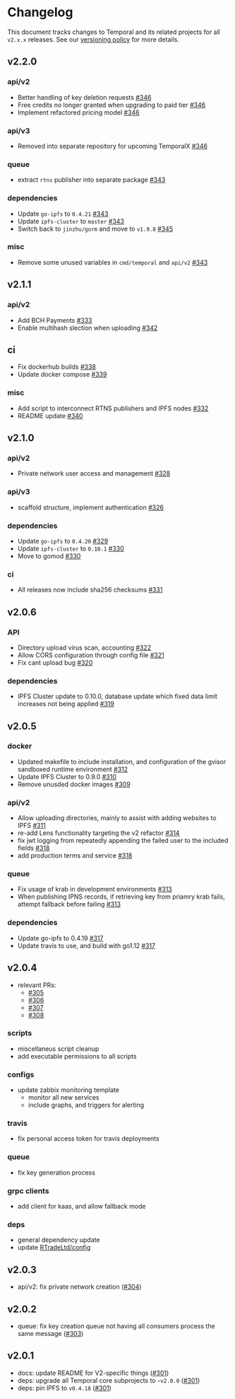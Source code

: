 # Changelog

This document tracks changes to Temporal and its related projects for all `v2.x.x`
releases. See our [versioning policy](/VERSIONING.md) for more details.

## v2.2.0

### api/v2

* Better handling of key deletion requests [#346](https://github.com/RTradeLtd/Temporal/pull/346)
* Free credits no longer granted when upgrading to paid tier [#346](https://github.com/RTradeLtd/Temporal/pull/346)
* Implement refactored pricing model [#346](https://github.com/RTradeLtd/Temporal/pull/346)

### api/v3

* Removed into separate repository for upcoming TemporalX [#346](https://github.com/RTradeLtd/Temporal/pull/346)

### queue

* extract `rtns` publisher into separate package [#343](https://github.com/RTradeLtd/Temporal/pull/343)

### dependencies

* Update `go-ipfs` to `0.4.21` [#343](https://github.com/RTradeLtd/Temporal/pull/343)
* Update `ipfs-cluster` to `master` [#343](https://github.com/RTradeLtd/Temporal/pull/343)
* Switch back to `jinzhu/gorm` and move to `v1.9.8` [#345](https://github.com/RTradeLtd/Temporal/pull/345)

### misc

* Remove some unused variables in `cmd/temporal` and `api/v2` [#343](https://github.com/RTradeLtd/Temporal/pull/343)

## v2.1.1

### api/v2

* Add BCH Payments [#333](https://github.com/RTradeLtd/Temporal/pull/333)
* Enable multihash slection when uploading [#342](https://github.com/RTradeLtd/Temporal/pull/342)

## ci

* Fix dockerhub builds [#338](https://github.com/RTradeLtd/Temporal/pull/338)
* Update docker compose [#339](https://github.com/RTradeLtd/Temporal/pull/339)

### misc

* Add script to interconnect RTNS publishers and IPFS nodes [#332](https://github.com/RTradeLtd/Temporal/pull/332)
* README update [#340](https://github.com/RTradeLtd/Temporal/pull/340)

## v2.1.0

### api/v2

* Private network user access and management [#328](https://github.com/RTradeLtd/Temporal/pull/328)

### api/v3

* scaffold structure, implement authentication [#326](https://github.com/RTradeLtd/Temporal/pull/326)

### dependencies

* Update `go-ipfs` to `0.4.20` [#329](https://github.com/RTradeLtd/Temporal/pull/329)
* Update `ipfs-cluster` to `0.10.1` [#330](https://github.com/RTradeLtd/Temporal/pull/330)
* Move to gomod [#330](https://github.com/RTradeLtd/Temporal/pull/330)

### ci

* All releases now include sha256 checksums [#331](https://github.com/RTradeLtd/Temporal/pull/331)

## v2.0.6

### API

* Directory upload virus scan, accounting [#322](https://github.com/RTradeLtd/Temporal/pull/322)
* Allow CORS configuration through config file [#321](https://github.com/RTradeLtd/Temporal/pull/321)
* Fix cant upload bug [#320](https://github.com/RTradeLtd/Temporal/pull/320)

### dependencies

* IPFS Cluster update to 0.10.0, database update which fixed data limit increases not being applied [#319](https://github.com/RTradeLtd/Temporal/pull/319)

## v2.0.5

### docker

* Updated makefile to include installation, and configuration of the gvisor sandboxed runtime environment [#312](https://github.com/RTradeLtd/Temporal/pull/312)
* Update IPFS Cluster to 0.9.0 [#310](https://github.com/RTradeLtd/Temporal/pull/310)
* Remove unusded docker images [#309](https://github.com/RTradeLtd/Temporal/pull/309)

### api/v2

* Allow uploading directories, mainly to assist with adding websites to IPFS [#311](https://github.com/RTradeLtd/Temporal/pull/311)
* re-add Lens functionality targeting the v2 refactor [#314](https://github.com/RTradeLtd/Temporal/pull/314)
* fix jwt logging from repeatedly appending the failed user to the included fields [#318](https://github.com/RTradeLtd/Temporal/pull/318)
* add production terms and service [#318](https://github.com/RTradeLtd/Temporal/pull/318)

### queue

* Fix usage of krab in development environments [#313](https://github.com/RTradeLtd/Temporal/pull/313)
* When publishing IPNS records, if retrieving key from priamry krab fails, attempt fallback before failing [#313](https://github.com/RTradeLtd/Temporal/pull/313)

### dependencies

* Update go-ipfs to 0.4.19 [#317](https://github.com/RTradeLtd/Temporal/pull/317)
* Update travis to use, and build with go1.12 [#317](https://github.com/RTradeLtd/Temporal/pull/317)

## v2.0.4

* relevant PRs:
  * [#305](https://github.com/RTradeLtd/Temporal/pull/305)
  * [#306](https://github.com/RTradeLtd/Temporal/pull/306)
  * [#307](https://github.com/RTradeLtd/Temporal/pull/307)
  * [#308](https://github.com/RTradeLtd/Temporal/pull/308)
  
### scripts

* miscellaneus script cleanup
* add executable permissions to all scripts

### configs

* update zabbix monitoring template
  * monitor all new services
  * include graphs, and triggers for alerting

### travis

* fix personal access token for travis deployments

### queue

* fix key generation process

### grpc clients

* add client for kaas, and allow fallback mode

### deps

* general dependency update
* update [RTradeLtd/config](https://github.com/RTradeLtd/config)

## v2.0.3

* api/v2: fix private network creation ([#304](https://github.com/RTradeLtd/Temporal/pull/304))

## v2.0.2

* queue: fix key creation queue not having all consumers process the same message ([#303](https://github.com/RTradeLtd/Temporal/pull/303))

## v2.0.1

* docs: update README for V2-specific things ([#301](https://github.com/RTradeLtd/Temporal/pull/301))
* deps: upgrade all Temporal core subprojects to `~v2.0.0` ([#301](https://github.com/RTradeLtd/Temporal/pull/301))
* deps: pin IPFS to `v0.4.18` ([#301](https://github.com/RTradeLtd/Temporal/pull/301))
